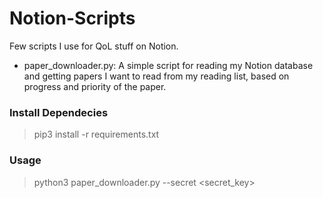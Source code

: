 # Notion-Scripts

Few scripts I use for QoL stuff on Notion.


* paper_downloader.py: A simple script for reading my Notion database and getting papers I want to read from my reading list, based on progress and priority of the paper.

### Install Dependecies

> pip3 install -r requirements.txt

### Usage
> python3 paper_downloader.py --secret &lt;secret_key&gt;
